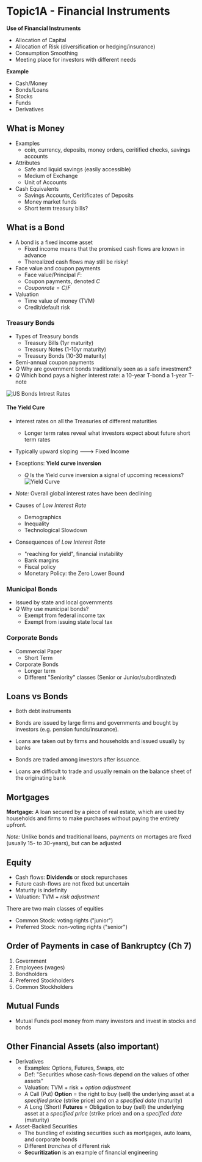 # Topic1A - Financial Instruments

**Use of Financial Instruments**
- Allocation of Capital
- Allocation of Risk (diversification or hedging/insurance)
- Consumption Smoothing
- Meeting place for investors with different needs

**Example**
- Cash/Money
- Bonds/Loans
- Stocks
- Funds
- Derivatives

## What is Money
- Examples 
	+ coin, currency, deposits, money orders, ceritified checks, savings accounts
- Attributes	
  	+ Safe and liquid savings (easily accessible)
	+ Medium of Exchange
	+ Unit of Accounts
- Cash Equivalents
	+ Savings Accounts, Ceritificates of Deposits
	+ Money market funds
	+ Short term treasury bills?



## What is a Bond 

- A bond is a fixed income asset 
    + Fixed income means that the promised cash flows are known in advance
    + Therealized cash flows may still be risky!
- Face value and coupon payments
    + Face value/Principal $F$: 
    + Coupon payments, denoted $C$ 
    + $Coupon rate = C/F$
- Valuation 
    + Time value of money (TVM)
    + Credit/default risk

### Treasury Bonds
- Types of Treasury bonds
	+ Treasury Bills (1yr maturity)
	+ Treasury Notes (1-10yr maturity)
	+ Treasury Bonds (10-30 maturity)
- Semi-annual coupon payments
- *Q* Why are government bonds traditionally seen as a safe investment?
- *Q* Which bond pays a higher interest rate: a 10-year T-bond a 1-year T-note

![US Bonds Intrest Rates](americaBondsInterestRates.png)

#### The Yield Cure
- Interest rates on all the Treasuries of different maturities
	+ Longer term rates reveal what investors expect about future short term rates
- Typically upward sloping ---> Fixed Income
- Exceptions: **Yield curve inversion**
	+ *Q* Is the Yield curve inversion a signal of upcoming recessions?
![Yield Curve](recentYieldCurve.png)
- *Note:* Overall global interest rates have been declining

- Causes of *Low Interest Rate*
	+ Demographics
	+ Inequality
	+ Technological Slowdown
- Consequences of *Low Interest Rate*
	+ "reaching for yield", financial instability
	+ Bank margins
	+ Fiscal policy
	+ Monetary Policy: the Zero Lower Bound
    
### Municipal Bonds
- Issued by state and local governments
- *Q* Why use municipal bonds?
	+ Exempt from federal income tax
	+ Exempt from issuing state local tax

### Corporate Bonds 
- Commercial Paper 
  	+ Short Term
- Corporate Bonds	
  	+ Longer term
	+ Different "Seniority" classes (Senior or Junior/subordinated)

## Loans vs Bonds
* Both debt instruments

- Bonds are issued by large firms and governments and bought by investors (e.g. pension funds/insurance).
- Loans are taken out by firms and households and issued usually by banks

- Bonds are traded among investors after issuance. 
- Loans are difficult to trade and usually remain on the balance sheet of the originating bank

## Mortgages
**Mortgage:** A loan secured by a piece of real estate, which are used by households and firms 
to make purchases without paying the entirety upfront. 

*Note:* Unlike bonds and traditional loans, payments on mortages are fixed (usually 15- to 30-years), but can be adjusted

## Equity
- Cash flows: **Dividends** or stock repurchases
- Future cash-flows are not fixed but uncertain
- Maturity is indefinity
- Valuation: TVM + *risk adjustment*

There are two main classes of equities
- Common Stock: voting rights ("junior")
- Preferred Stock: non-voting rights ("senior")

## Order of Payments in case of Bankruptcy (Ch 7)
1. Government
2. Employees (wages)
3. Bondholders
4. Preferred Stockholders
5. Common Stockholders


## Mutual Funds
- Mutual Funds pool money from many investors and invest in stocks and bonds


## Other Financial Assets (also important)
- Derivatives
	+ Examples: Options, Futures, Swaps, etc
	+ Def: "Securities whose cash-flows depend on the values of other assets"
	+ Valuation: TVM + risk + *option adjustment*
	+ A Call (Put) **Option** = the right to buy (sell) the underlying asset at a *specified price* (strike price) 
	  and on a *specified date* (maturity)
	+ A Long (Short) **Futures** = Obligation to buy (sell) the underlying asset at a *specified price* (strike price) 
	  and on a *specified date* (maturity)
- Asset-Backed Securities
	+ The bundling of existing securities such as mortgages, auto loans, and corporate bonds
	+ Different *tranches* of different risk
	+ **Securitization** is an example of financial engineering






